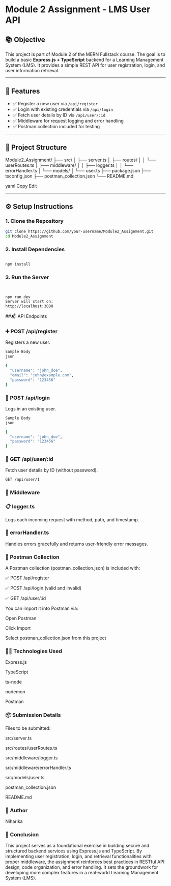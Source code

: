 
# Module 2 Assignment - LMS User API

## 📚 Objective

This project is part of Module 2 of the MERN Fullstack course. The goal is to build a basic **Express.js + TypeScript** backend for a Learning Management System (LMS). It provides a simple REST API for user registration, login, and user information retrieval.

---

## 🚀 Features

- ✅ Register a new user via `/api/register`
- ✅ Login with existing credentials via `/api/login`
- ✅ Fetch user details by ID via `/api/user/:id`
- ✅ Middleware for request logging and error handling
- ✅ Postman collection included for testing

---

## 🧾 Project Structure

Module2_Assignment/
├── src/
│ ├── server.ts
│ ├── routes/
│ │ └── userRoutes.ts
│ ├── middleware/
│ │ ├── logger.ts
│ │ └── errorHandler.ts
│ └── models/
│ └── user.ts
├── package.json
├── tsconfig.json
├── postman_collection.json
└── README.md

yaml
Copy
Edit

---

## ⚙️ Setup Instructions

### 1. Clone the Repository

```bash
git clone https://github.com/your-username/Module2_Assignment.git
cd Module2_Assignment
```
### 2. Install Dependencies
```bash

npm install
```
### 3. Run the Server
```bash


npm run dev
Server will start on:
http://localhost:3000
```

##📬 API Endpoints
### ➕ POST /api/register
Registers a new user.
```bash
Sample Body
json

{
  "username": "john_doe",
  "email": "john@example.com",
  "password": "123456"
}
```
### 🔐 POST /api/login
Logs in an existing user.
```bash
Sample Body
json

{
  "username": "john_doe",
  "password": "123456"
}
```
### 👤 GET /api/user/:id
Fetch user details by ID (without password).

```bash
GET /api/user/1
```
### 🧩 Middleware
### 📋 logger.ts
Logs each incoming request with method, path, and timestamp.

### 🚨 errorHandler.ts
Handles errors gracefully and returns user-friendly error messages.

### 📮 Postman Collection
A Postman collection (postman_collection.json) is included with:

✅ POST /api/register

✅ POST /api/login (valid and invalid)

✅ GET /api/user/:id

You can import it into Postman via:

Open Postman

Click Import

Select postman_collection.json from this project

### 👨‍💻 Technologies Used
Express.js

TypeScript

ts-node

nodemon

Postman

### 📦 Submission Details
Files to be submitted:

src/server.ts

src/routes/userRoutes.ts

src/middleware/logger.ts

src/middleware/errorHandler.ts

src/models/user.ts

postman_collection.json

README.md

### 📝 Author
Niharika



### 🧾 Conclusion
This project serves as a foundational exercise in building secure and structured backend services using Express.js and TypeScript. By implementing user registration, login, and retrieval functionalities with proper middleware, the assignment reinforces best practices in RESTful API design, code organization, and error handling. It sets the groundwork for developing more complex features in a real-world Learning Management System (LMS).
